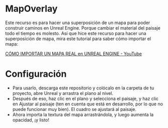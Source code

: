 # MapOverlay
Este recurso es para hacer una superposición de un mapa para poder construir caminos en Unreal Engine.
Porque cambiar el material del paisaje todo el tiempo es molesto. Así que hice este recurso para hacer una superposición de mapa, mira este tutorial para saber cómo importar el mapa:

[CÓMO IMPORTAR UN MAPA REAL en UNREAL ENGINE - YouTube](https://www.youtube.com/watch?v=tstAXmSyUCE)

# Configuración
- Para usarlo, descarga este repositorio y colócalo en la carpeta de tu proyecto, abre Unreal y arrastra el plano al nivel.
- Después de eso, haz clic en el plano y selecciona el paisaje, y haz clic en Ajustar al paisaje (ten en cuenta que está en desarrollo, por lo que no puede funcionar muy bien). El cuadro se ajustará al paisaje.
- Ahora importa la textura del mapa arrastrándola, y luego aumenta la opacidad, ¡y listo!
